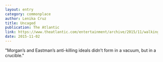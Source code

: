 ```yaml
---
layout: entry
category: commonplace
author: Lenika Cruz
title: Uncaged
publication: The Atlantic
link: https://www.theatlantic.com/entertainment/archive/2015/11/walking-dead-heres-not-here-roundtable/412984/
date: 2015-11-02
---
```


"Morgan’s and Eastman’s anti-killing ideals didn’t form in a vacuum, but in a crucible."
 
 

